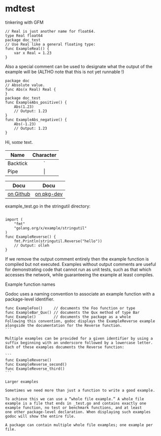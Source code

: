 # mdtest

tinkering with GFM 

```package doc
// Real is just another name for float64.
type Real float64
package doc_test
// Use Real like a general floating type:
func ExampleReal() {
    var x Real = 1.23
}
```

Also a special comment can be used to designate what the output
of the example will be (ALTHO note that this is not yet runnable !) 

```
package doc
// Absolute value.
func Abs(x Real) Real {
}
package doc_test
func ExampleAbs_positive() {
    Abs(1.23)
    // Output: 1.23
}
func ExampleAbs_negative() {
    Abs(-1.23)
    // Output: 1.23
}
```

Hi, <font face="serif"><big>some</big></font> text.

| Name     | Character |
| ---      | :--:      |
| Backtick | `         |
| Pipe     | \|        |

| Docu | Docu |
| ---  | ---  |
| [on Github](http://github.com/fbaube/mdtest/docs/Test.md) | [on pkg-dev](http://example.com) |

example_test.go in the stringutil directory:

```package stringutil_test

import (
    "fmt"
    "golang.org/x/example/stringutil"
)
func ExampleReverse() {
    fmt.Println(stringutil.Reverse("hello"))
    // Output: olleh
}
```

If we remove the output comment entirely then the example function
is compiled but not executed. Examples without output comments are
useful for demonstrating code that cannot run as unit tests, such
as that which accesses the network, while guaranteeing the example
at least compiles.

Example function names

Godoc uses a naming convention to associate an example function
with a package-level identifier.

````
func ExampleFoo()     // documents the Foo function or type
func ExampleBar_Qux() // documents the Qux method of type Bar
func Example()        // documents the package as a whole
Following this convention, godoc displays the ExampleReverse example alongside the documentation for the Reverse function.
```

Multiple examples can be provided for a given identifier by using a
suffix beginning with an underscore followed by a lowercase letter.
Each of these examples documents the Reverse function:

```
func ExampleReverse()
func ExampleReverse_second()
func ExampleReverse_third()
```

Larger examples

Sometimes we need more than just a function to write a good example.

To achieve this we can use a “whole file example.” A whole file
example is a file that ends in _test.go and contains exactly one
example function, no test or benchmark functions, and at least
one other package-level declaration. When displaying such examples
godoc will show the entire file.

A package can contain multiple whole file examples; one example per file.

